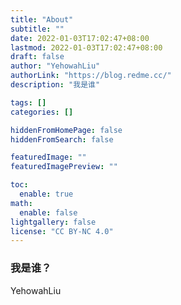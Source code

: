 ```yaml
---
title: "About"
subtitle: ""
date: 2022-01-03T17:02:47+08:00
lastmod: 2022-01-03T17:02:47+08:00
draft: false
author: "YehowahLiu"
authorLink: "https://blog.redme.cc/"
description: "我是谁"

tags: []
categories: []

hiddenFromHomePage: false
hiddenFromSearch: false

featuredImage: ""
featuredImagePreview: ""

toc:
  enable: true
math:
  enable: false
lightgallery: false
license: "CC BY-NC 4.0"
---
```


### 我是谁？

YehowahLiu